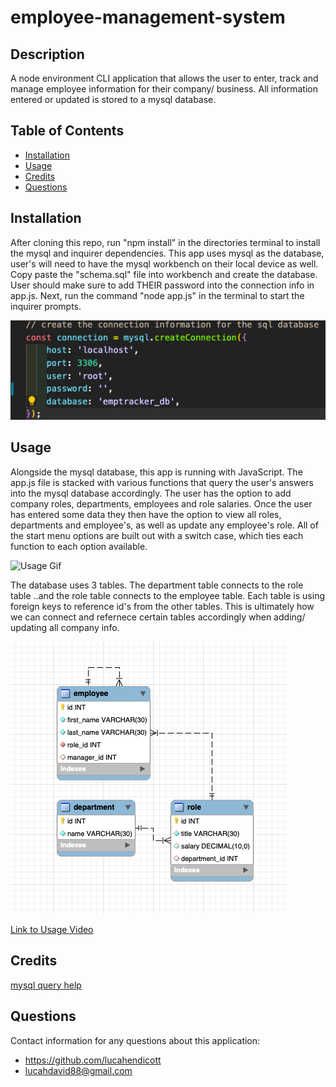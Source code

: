 # employee-management-system  

## Description  
A node environment CLI application that allows the user to enter, track and manage employee information for their company/ business. All information entered or updated is stored to a mysql database.    

## Table of Contents  
* [Installation](#installation)  
* [Usage](#usage)  
* [Credits](#credits)   
* [Questions](#questions)  

## Installation  
After cloning this repo, run "npm install" in the directories terminal to install the mysql and inquirer dependencies. This app uses mysql as the database, user's will need to have the mysql workbench on their local device as well. Copy paste the "schema.sql" file into workbench and create the database. User should make sure to add THEIR password into the connection info in app.js. Next, run the command "node app.js" in the terminal to start the inquirer prompts. 

![Connection code clip](assets/images/connection-clip.jpg)

## Usage  
Alongside the mysql database, this app is running with JavaScript. The app.js file is stacked with various functions that query the user's answers into the mysql database accordingly. The user has the option to add company roles, departments, employees and role salaries. Once the user has entered some data they then have the option to view all roles, departments and employee's, as well as update any employee's role. All of the start menu options are built out with a switch case, which ties each function to each option available.   

![Usage Gif](assets/images/employee-tracker-vid.gif)

The database uses 3 tables. The department table connects to the role table ..and the role table connects to the employee table. Each table is using foreign keys to reference id's from the other tables. This is ultimately how we can connect and refernece certain tables accordingly when adding/ updating all company info.

![database tables](assets/images/database-tables.jpg)

[Link to Usage Video](https://drive.google.com/file/d/1adl-psBK1f430o9ELQyOSb24opGNHudo/view?usp=sharing)

## Credits  
[mysql query help](https://www.tutorialspoint.com/mysql/mysql-update-query.htm)

## Questions  
Contact information for any questions about this application:
* https://github.com/lucahendicott  
* lucahdavid88@gmail.com  
